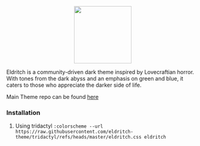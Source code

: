 <!-- DO NOT CHANGE THIS -->
<p align="center">
<img src="https://raw.github.com/eldritch-theme/eldritch/master/assets/logo/logo.png" width=150>
</p>
<p>
Eldritch is a community-driven dark theme inspired by Lovecraftian horror. With tones from the dark abyss and an emphasis on green and blue, it caters to those who appreciate the darker side of life.
</p>

Main Theme repo can be found [here](https://github.com/eldritch-theme/eldritch)

### Installation

1. Using tridactyl `:colorscheme --url https://raw.githubusercontent.com/eldritch-theme/tridactyl/refs/heads/master/eldritch.css eldritch`

<!-- If you want to provide install from source options, you can use the following template: -->
<!-- ### Installation From Source -->
<!-- 1. Any instructions here -->
